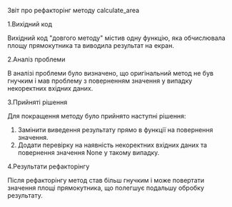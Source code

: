 Звіт про рефакторінг методу calculate_area

1.Вихідний код

Вихідний код "довгого методу" містив одну функцію, яка обчислювала площу прямокутника та виводила результат на екран.

2.Аналіз проблеми

В аналізі проблеми було визначено, що оригінальний метод не був гнучким і мав проблему з поверненням значення у випадку некоректних вхідних даних.

3.Прийняті рішення

Для покращення методу було прийнято наступні рішення:

1. Замінити виведення результату прямо в функції на повернення значення.
2. Додати перевірку на наявність некоректних вхідних даних та повернення значення None у такому випадку.

4.Результати рефакторінгу

Після рефакторінгу метод став більш гнучким і може повертати значення площі прямокутника, що полегшує подальшу обробку результату.